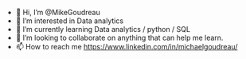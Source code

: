 - 👋 Hi, I’m @MikeGoudreau
- 👀 I’m interested in Data analytics
- 🌱 I’m currently learning Data analytics / python / SQL
- 💞️ I’m looking to collaborate on anything that can help me learn.
- 📫 How to reach me https://www.linkedin.com/in/michaelgoudreau/

<!---
MikeGoudreau/MikeGoudreau is a ✨ special ✨ repository because its `README.md` (this file) appears on your GitHub profile.
You can click the Preview link to take a look at your changes.
--->
